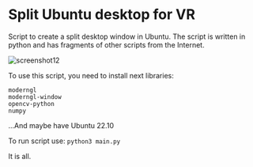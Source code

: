 # Split Ubuntu desktop for VR
Script to create a split desktop window in Ubuntu.
The script is written in python and has fragments of other scripts from the Internet.


![screenshot12](https://user-images.githubusercontent.com/68602173/218735759-ca7ea8eb-db5b-4187-99b8-97bda1884dee.png)



To use this script, you need to install next libraries:
```
moderngl
moderngl-window
opencv-python
numpy
```
...And maybe have Ubuntu 22.10

To run script use:
`python3 main.py`

It is all.
